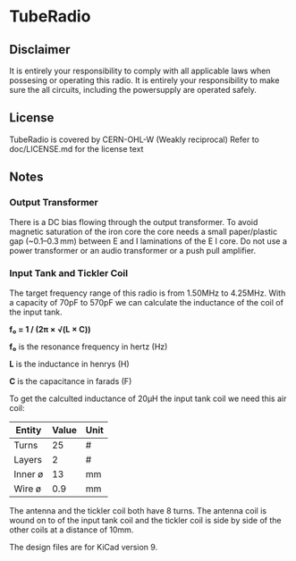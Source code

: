 # TubeRadio
## Disclaimer
It is entirely your responsibility to comply with all 
applicable laws when possesing or operating this radio.
It is entirely your responsibility to make sure the all circuits, including the powersupply are operated safely.
## License
TubeRadio is covered by CERN-OHL-W (Weakly reciprocal) 
Refer to doc/LICENSE.md for the license text
## Notes
### Output Transformer
There is a DC bias flowing through the output transformer. To avoid magnetic saturation of the iron core the core needs a small paper/plastic gap (~0.1–0.3 mm) between E and I laminations of the E I core. Do not use a power
transformer or an audio transformer or a push pull amplifier.
### Input Tank and Tickler Coil
The target frequency range of this radio is from 1.50MHz to 4.25MHz. With a capacity of 70pF to 570pF we can calculate the inductance of the coil of the input tank.

**f₀ = 1 / (2π × √(L × C))**

**f₀** is the resonance frequency in hertz (Hz)

**L** is the inductance in henrys (H)

**C** is the capacitance in farads (F)

To get the calculted inductance of 20µH the input tank 
coil we need this air coil:


|Entity |Value|Unit|
|-------|-----|----|
|Turns  |25   |#   |
|Layers |2    |#   |
|Inner ø|13   |mm  |
|Wire ø |0.9  |mm  |


The antenna and the tickler coil both have 8 turns.
The antenna coil is wound on to of the input tank coil and the tickler coil is side by side of the other coils at a distance of 10mm.

The design files are for KiCad version 9.




